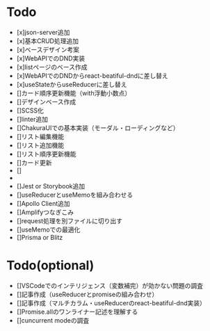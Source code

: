 # Todo
- [x]json-server追加
- [x]基本CRUD処理追加
- [x]ベースデザイン考案
- [x]WebAPIでのDND実装
- [x]listページのベース作成
- [x]WebAPIでのDNDからreact-beatiful-dndに差し替え
- [x]useStateからuseReducerに差し替え
- []カード順序更新機能（with浮動小数点）
- []デザインベース作成
- []SCSS化
- []linter追加
- []ChakuraUIでの基本実装（モーダル・ローディングなど）
- []リスト編集機能
- []リスト追加機能
- []リスト順序更新機能
- []カード更新
- []
- 
- []Jest or Storybook追加
- []useReducerとuseMemoを組み合わせる
- []Apollo Client追加
- []Amplifyつなぎこみ
- []request処理を別ファイルに切り出す
- []useMemoでの最適化
- []Prisma or Blitz

# Todo(optional)
- []VSCodeでのインテリジェンス（変数補完）が効かない問題の調査
- []記事作成（useReducerとpromiseの組み合わせ）
- []記事作成（マルチカラム・useReducerのreact-beatiful-dnd実装）
- []Promise.allのワンライナー記述を理解する
- []cuncurrent modeの調査
